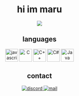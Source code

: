 <h1 align="center">hi im maru</h1>
<div align="center">
  <img src="https://cdn.discordapp.com/attachments/1154005453869686884/1238223141050908672/Comp_1_1.gif?ex=66b1dbe9&is=66b08a69&hm=fde5d46c6c666cbd0e924979778f2d771a2eb101d48f1394ac60940da8bf865f&"/>
</div>

<h2 align="center">languages</h2>
<p align="center">
  <img src="https://cdn.jsdelivr.net/gh/devicons/devicon/icons/javascript/javascript-original.svg" height="40" alt="javascript logo"  />
  <img src="https://cdn.jsdelivr.net/gh/devicons/devicon/icons/c/c-original.svg" alt="C" height="40" />
  <img src="https://cdn.jsdelivr.net/gh/devicons/devicon/icons/cplusplus/cplusplus-original.svg" alt="C++" height="40" />
  <img src="https://cdn.jsdelivr.net/gh/devicons/devicon/icons/csharp/csharp-original.svg" alt="C#" height="40" />
  <img src="https://cdn.jsdelivr.net/gh/devicons/devicon/icons/java/java-original.svg" alt="Java" height="40" />
</p>

<h2 align="center">contact</h2>
<p align="center">
  <a href="https://discordapp.com/users/306132462218772481">
    <img src="https://img.shields.io/badge/Discord-7289DA?style=for-the-badge&logo=discord&logoColor=white" alt="discord"/>
  </a>
<a href="mailto:maru@marusdeath.com">
  <img src="https://img.shields.io/badge/Mail-blue?style=for-the-badge&logo=gmail&logoColor=white" alt="mail"/>
</a>
</p>
